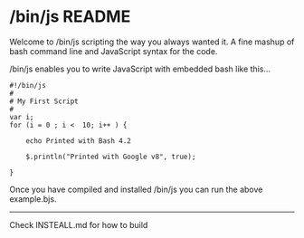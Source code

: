 
# /bin/js README

Welcome to /bin/js scripting the way you always wanted it. A fine mashup of bash command line and JavaScript syntax for the code.

/bin/js enables you to write JavaScript with embedded bash like this...

    #!/bin/js
    #
    # My First Script
    #
    var i;
    for (i = 0 ; i <  10; i++ ) {

        echo Printed with Bash 4.2

        $.println("Printed with Google v8", true);

    }

Once you have compiled and installed /bin/js you can run the above example.bjs.

***

Check INSTEALL.md for how to build
